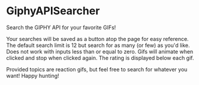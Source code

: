 # GiphyAPISearcher
Search the GIPHY API for your favorite GIFs!

Your searches will be saved as a button atop the page for easy reference.
The default search limit is 12 but search for as many (or few) as you'd like. Does not work with inputs less than or equal to zero.
Gifs will animate when clicked and stop when clicked again. The rating is displayed below each gif.

Provided topics are reaction gifs, but feel free to search for whatever you want! Happy hunting!